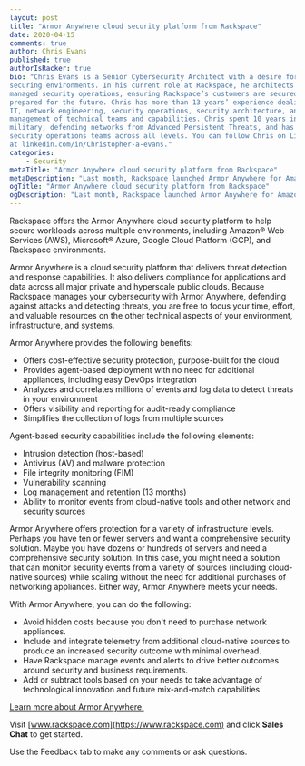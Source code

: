 ```yaml
---
layout: post
title: "Armor Anywhere cloud security platform from Rackspace"
date: 2020-04-15
comments: true
author: Chris Evans
published: true
authorIsRacker: true
bio: "Chris Evans is a Senior Cybersecurity Architect with a desire for
securing environments. In his current role at Rackspace, he architects the
managed security operations, ensuring Rackspace’s customers are secured now and
prepared for the future. Chris has more than 13 years’ experience dealing with
IT, network engineering, security operations, security architecture, and
management of technical teams and capabilities. Chris spent 10 years in the
military, defending networks from Advanced Persistent Threats, and has managed
security operations teams across all levels. You can follow Chris on LinkedIn
at linkedin.com/in/Christopher-a-evans."
categories:
    - Security
metaTitle: "Armor Anywhere cloud security platform from Rackspace"
metaDescription: "Last month, Rackspace launched Armor Anywhere for Amazon&reg; Web Services (AWS), Microsoft&reg; Azure, Google Cloud Platform (GCP), and private cloud platforms."
ogTitle: "Armor Anywhere cloud security platform from Rackspace"
ogDescription: "Last month, Rackspace launched Armor Anywhere for Amazon&reg; Web Services (AWS), Microsoft&reg; Azure, Google Cloud Platform (GCP), and private cloud platforms."
---
```


Rackspace offers the Armor Anywhere cloud security platform to help secure
workloads across multiple environments, including  Amazon&reg; Web Services
(AWS), Microsoft&reg; Azure, Google Cloud Platform (GCP), and Rackspace
environments.

<!--more-->

Armor Anywhere is a cloud security platform that delivers threat detection and
response capabilities. It also delivers compliance for applications and data across
all major private and hyperscale public clouds. Because Rackspace manages your
cybersecurity with Armor Anywhere, defending against attacks and detecting
threats, you are free to focus your time, effort, and valuable resources on the
other technical aspects of your environment, infrastructure, and systems.


Armor Anywhere provides the following benefits:

- Offers cost-effective security protection, purpose-built for the cloud
- Provides agent-based deployment with no need for additional appliances,
  including easy DevOps integration
- Analyzes and correlates millions of events and log data to detect threats in
  your environment
- Offers visibility and reporting for audit-ready compliance
- Simplifies the collection of logs from multiple sources

Agent-based security capabilities include the following elements:

- Intrusion detection (host-based)
- Antivirus (AV) and malware protection
- File integrity monitoring (FIM)
- Vulnerability scanning
- Log management and retention (13 months)
- Ability to monitor events from cloud-native tools and other network and
  security sources

Armor Anywhere offers protection for a variety of infrastructure levels. Perhaps
you have ten or fewer servers and want a comprehensive security solution. Maybe
you have dozens or hundreds of servers and need a comprehensive security solution.
In this case, you might need a solution that can monitor security events from a variety
of sources (including cloud-native
sources) while scaling without the need for additional purchases of networking
appliances. Either way, Armor Anywhere meets your needs.

With Armor Anywhere, you can do the following:

- Avoid hidden costs because you don't need to purchase network appliances.
- Include and integrate telemetry from additional cloud-native sources to
  produce an increased security outcome with minimal overhead.
- Have Rackspace manage events and alerts to drive better outcomes around
  security and business requirements.
- Add or subtract tools based on your needs to take advantage of technological
  innovation and future mix-and-match capabilities.


<a class="cta teal" id="cta" href="https://www.rackspace.com/lp/armor-anywhere">Learn more about Armor Anywhere.</a>

Visit [www.rackspace.com](https://www.rackspace.com) and click **Sales Chat**
to get started.

Use the Feedback tab to make any comments or ask questions.
